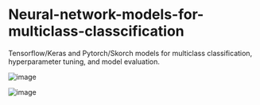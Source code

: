 # Neural-network-models-for-multiclass-classcification
Tensorflow/Keras and Pytorch/Skorch models for multiclass classification, hyperparameter tuning, and model evaluation.

![image](https://github.com/hanfei1986/Neural-network-models-for-multiclass-classcification/assets/59255164/9a88a267-a3ae-47f0-b223-edf6f39ea4bf)

![image](https://github.com/hanfei1986/Neural-network-models-for-multiclass-classcification/assets/59255164/be571896-6f2d-40fb-95a9-9170321b943c)



